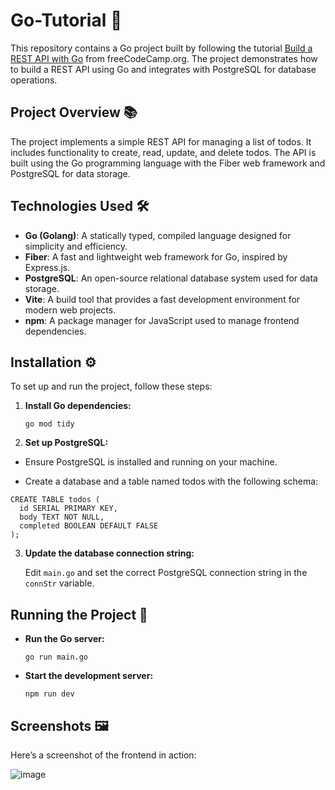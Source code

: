 # Go-Tutorial 🚀

This repository contains a Go project built by following the tutorial [Build a REST API with Go](https://www.youtube.com/watch?v=lNd7XlXwlho&ab_channel=freeCodeCamp.org) from freeCodeCamp.org. The project demonstrates how to build a REST API using Go and integrates with PostgreSQL for database operations.

## Project Overview 📚

The project implements a simple REST API for managing a list of todos. It includes functionality to create, read, update, and delete todos. The API is built using the Go programming language with the Fiber web framework and PostgreSQL for data storage.

## Technologies Used 🛠️

- **Go (Golang)**: A statically typed, compiled language designed for simplicity and efficiency.
- **Fiber**: A fast and lightweight web framework for Go, inspired by Express.js.
- **PostgreSQL**: An open-source relational database system used for data storage.
- **Vite**: A build tool that provides a fast development environment for modern web projects.
- **npm**: A package manager for JavaScript used to manage frontend dependencies.

## Installation ⚙️

To set up and run the project, follow these steps:

1. **Install Go dependencies:**
   
   ``` go mod tidy ```

2. **Set up PostgreSQL:**
  - Ensure PostgreSQL is installed and running on your machine.

  - Create a database and a table named todos with the following schema:

  ```
  CREATE TABLE todos (
    id SERIAL PRIMARY KEY,
    body TEXT NOT NULL,
    completed BOOLEAN DEFAULT FALSE
  );
  ```

3. **Update the database connection string:**

    Edit `main.go` and set the correct PostgreSQL connection string in the `connStr` variable.

## Running the Project 🚀
- **Run the Go server:**
   
   ```go run main.go```

- **Start the development server:**
   
    `npm run dev`

## Screenshots 🖼️

Here’s a screenshot of the frontend in action:

![image](https://github.com/user-attachments/assets/4541e2da-e790-46d4-8d43-21ad625c2803)
